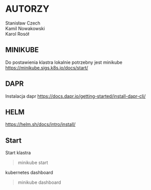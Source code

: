 # AUTORZY

Stanisław Czech <br />
Kamil Nowakowski <br />
Karol Rosół

## MINIKUBE

Do postawienia klastra lokalnie potrzebny jest minikube
https://minikube.sigs.k8s.io/docs/start/

## DAPR

Instalacja dapr
https://docs.dapr.io/getting-started/install-dapr-cli/

## HELM

https://helm.sh/docs/intro/install/

## Start

Start klastra
> minikube start

kubernetes dashboard
> minikube dashboard


